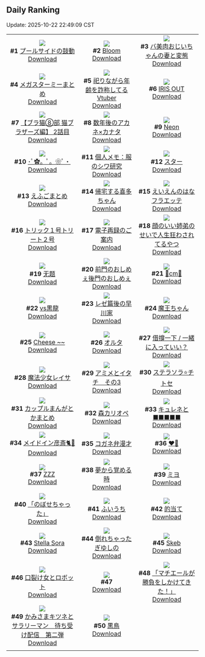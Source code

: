 ## Daily Ranking
Update: 2025-10-22 22:49:09 CST

|      |      |      |
| :----: | :----: | :----: |
| ![](https://i.pixiv.re/c/240x480/img-master/img/2025/10/21/00/10/28/136515952_p0_master1200.jpg)<br>**#1** [プールサイドの鼓動](https://www.pixiv.net/artworks/136515952)<br>[Download](https://i.pixiv.re/img-original/img/2025/10/21/00/10/28/136515952_p0.jpg) | ![](https://i.pixiv.re/c/240x480/img-master/img/2025/10/21/00/00/19/136515979_p0_master1200.jpg)<br>**#2** [Bloom](https://www.pixiv.net/artworks/136515979)<br>[Download](https://i.pixiv.re/img-original/img/2025/10/21/00/00/19/136515979_p0.png) | ![](https://i.pixiv.re/c/240x480/img-master/img/2025/10/21/00/01/23/136516174_p0_master1200.jpg)<br>**#3** [バ美肉おじいちゃんの妻と変態](https://www.pixiv.net/artworks/136516174)<br>[Download](https://i.pixiv.re/img-original/img/2025/10/21/00/01/23/136516174_p0.jpg) |
| ![](https://i.pixiv.re/c/240x480/img-master/img/2025/10/20/15/25/07/136497739_p0_master1200.jpg)<br>**#4** [メガスターミーまとめ](https://www.pixiv.net/artworks/136497739)<br>[Download](https://i.pixiv.re/img-original/img/2025/10/20/15/25/07/136497739_p0.jpg) | ![](https://i.pixiv.re/c/240x480/img-master/img/2025/10/20/21/04/04/136508220_p0_master1200.jpg)<br>**#5** [祀りながら年齢を詐称してるVtuber](https://www.pixiv.net/artworks/136508220)<br>[Download](https://i.pixiv.re/img-original/img/2025/10/20/21/04/04/136508220_p0.png) | ![](https://i.pixiv.re/c/240x480/img-master/img/2025/10/21/00/07/23/136516615_p0_master1200.jpg)<br>**#6** [IRIS OUT](https://www.pixiv.net/artworks/136516615)<br>[Download](https://i.pixiv.re/img-original/img/2025/10/21/00/07/23/136516615_p0.jpg) |
| ![](https://i.pixiv.re/c/240x480/img-master/img/2025/10/21/09/04/11/136503287_p0_master1200.jpg)<br>**#7** [【ブラ猫⑧部 猫ブラザーズ編】 2話目](https://www.pixiv.net/artworks/136503287)<br>[Download](https://i.pixiv.re/img-original/img/2025/10/21/09/04/11/136503287_p0.jpg) | ![](https://i.pixiv.re/c/240x480/img-master/img/2025/10/20/12/00/12/136493641_p0_master1200.jpg)<br>**#8** [数年後のアカネ×カナタ](https://www.pixiv.net/artworks/136493641)<br>[Download](https://i.pixiv.re/img-original/img/2025/10/20/12/00/12/136493641_p0.jpg) | ![](https://i.pixiv.re/c/240x480/img-master/img/2025/10/20/20/45/51/136507284_p0_master1200.jpg)<br>**#9** [Neon](https://www.pixiv.net/artworks/136507284)<br>[Download](https://i.pixiv.re/img-original/img/2025/10/20/20/45/51/136507284_p0.jpg) |
| ![](https://i.pixiv.re/c/240x480/img-master/img/2025/10/21/00/00/01/136515842_p0_master1200.jpg)<br>**#10** [･ﾟ✿。ﾟ。❀ﾟ・](https://www.pixiv.net/artworks/136515842)<br>[Download](https://i.pixiv.re/img-original/img/2025/10/21/00/00/01/136515842_p0.jpg) | ![](https://i.pixiv.re/c/240x480/img-master/img/2025/10/21/06/00/10/136523695_p0_master1200.jpg)<br>**#11** [個人メモ：服のシワ研究](https://www.pixiv.net/artworks/136523695)<br>[Download](https://i.pixiv.re/img-original/img/2025/10/21/06/00/10/136523695_p0.jpg) | ![](https://i.pixiv.re/c/240x480/img-master/img/2025/10/20/03/35/23/136485470_p0_master1200.jpg)<br>**#12** [スター](https://www.pixiv.net/artworks/136485470)<br>[Download](https://i.pixiv.re/img-original/img/2025/10/20/03/35/23/136485470_p0.jpg) |
| ![](https://i.pixiv.re/c/240x480/img-master/img/2025/10/20/03/35/45/136485474_p0_master1200.jpg)<br>**#13** [えふごまとめ](https://www.pixiv.net/artworks/136485474)<br>[Download](https://i.pixiv.re/img-original/img/2025/10/20/03/35/45/136485474_p0.jpg) | ![](https://i.pixiv.re/c/240x480/img-master/img/2025/10/21/00/02/08/136516267_p0_master1200.jpg)<br>**#14** [帰宅する喜多ちゃん](https://www.pixiv.net/artworks/136516267)<br>[Download](https://i.pixiv.re/img-original/img/2025/10/21/00/02/08/136516267_p0.png) | ![](https://i.pixiv.re/c/240x480/img-master/img/2025/10/20/21/46/31/136510005_p0_master1200.jpg)<br>**#15** [えいえんのはなフラエッテ](https://www.pixiv.net/artworks/136510005)<br>[Download](https://i.pixiv.re/img-original/img/2025/10/20/21/46/31/136510005_p0.jpg) |
| ![](https://i.pixiv.re/c/240x480/img-master/img/2025/10/21/22/21/14/136547228_p0_master1200.jpg)<br>**#16** [トリック１号トリート２号](https://www.pixiv.net/artworks/136547228)<br>[Download](https://i.pixiv.re/img-original/img/2025/10/21/22/21/14/136547228_p0.jpg) | ![](https://i.pixiv.re/c/240x480/img-master/img/2025/10/21/14/09/12/136532126_p0_master1200.jpg)<br>**#17** [電子再録のご案内](https://www.pixiv.net/artworks/136532126)<br>[Download](https://i.pixiv.re/img-original/img/2025/10/21/14/09/12/136532126_p0.jpg) | ![](https://i.pixiv.re/c/240x480/img-master/img/2025/10/20/00/00/26/136479102_p0_master1200.jpg)<br>**#18** [顔のいい姉弟のせいで人生狂わされてるやつ](https://www.pixiv.net/artworks/136479102)<br>[Download](https://i.pixiv.re/img-original/img/2025/10/20/00/00/26/136479102_p0.png) |
| ![](https://i.pixiv.re/c/240x480/img-master/img/2025/10/20/00/17/59/136480244_p0_master1200.jpg)<br>**#19** [无题](https://www.pixiv.net/artworks/136480244)<br>[Download](https://i.pixiv.re/img-original/img/2025/10/20/00/17/59/136480244_p0.jpg) | ![](https://i.pixiv.re/c/240x480/img-master/img/2025/10/20/12/16/16/136494129_p0_master1200.jpg)<br>**#20** [前門のおしめぇ後門のおしめぇ](https://www.pixiv.net/artworks/136494129)<br>[Download](https://i.pixiv.re/img-original/img/2025/10/20/12/16/16/136494129_p0.png) | ![](https://i.pixiv.re/c/240x480/img-master/img/2025/10/20/20/46/08/136507303_p0_master1200.jpg)<br>**#21** [🧡cm🤍](https://www.pixiv.net/artworks/136507303)<br>[Download](https://i.pixiv.re/img-original/img/2025/10/20/20/46/08/136507303_p0.png) |
| ![](https://i.pixiv.re/c/240x480/img-master/img/2025/10/20/00/00/49/136479198_p0_master1200.jpg)<br>**#22** [vs黒龍](https://www.pixiv.net/artworks/136479198)<br>[Download](https://i.pixiv.re/img-original/img/2025/10/20/00/00/49/136479198_p0.jpg) | ![](https://i.pixiv.re/c/240x480/img-master/img/2025/10/20/15/52/05/136498245_p0_master1200.jpg)<br>**#23** [レゼ篇後の早川家](https://www.pixiv.net/artworks/136498245)<br>[Download](https://i.pixiv.re/img-original/img/2025/10/20/15/52/05/136498245_p0.jpg) | ![](https://i.pixiv.re/c/240x480/img-master/img/2025/10/20/15/17/01/136497611_p0_master1200.jpg)<br>**#24** [魔王ちゃん](https://www.pixiv.net/artworks/136497611)<br>[Download](https://i.pixiv.re/img-original/img/2025/10/20/15/17/01/136497611_p0.jpg) |
| ![](https://i.pixiv.re/c/240x480/img-master/img/2025/10/20/16/27/03/136498979_p0_master1200.jpg)<br>**#25** [Cheese ~~](https://www.pixiv.net/artworks/136498979)<br>[Download](https://i.pixiv.re/img-original/img/2025/10/20/16/27/03/136498979_p0.jpg) | ![](https://i.pixiv.re/c/240x480/img-master/img/2025/10/21/00/00/10/136515917_p0_master1200.jpg)<br>**#26** [オルタ](https://www.pixiv.net/artworks/136515917)<br>[Download](https://i.pixiv.re/img-original/img/2025/10/21/00/00/10/136515917_p0.png) | ![](https://i.pixiv.re/c/240x480/img-master/img/2025/10/20/15/43/30/136498084_p0_master1200.jpg)<br>**#27** [借撐一下 / 一緒に入っていい？](https://www.pixiv.net/artworks/136498084)<br>[Download](https://i.pixiv.re/img-original/img/2025/10/20/15/43/30/136498084_p0.jpg) |
| ![](https://i.pixiv.re/c/240x480/img-master/img/2025/10/20/12/00/11/136493633_p0_master1200.jpg)<br>**#28** [魔法少女レイサ](https://www.pixiv.net/artworks/136493633)<br>[Download](https://i.pixiv.re/img-original/img/2025/10/20/12/00/11/136493633_p0.png) | ![](https://i.pixiv.re/c/240x480/img-master/img/2025/10/21/00/00/26/136516013_p0_master1200.jpg)<br>**#29** [アミメとイタチ　その3](https://www.pixiv.net/artworks/136516013)<br>[Download](https://i.pixiv.re/img-original/img/2025/10/21/00/00/26/136516013_p0.jpg) | ![](https://i.pixiv.re/c/240x480/img-master/img/2025/10/20/13/13/00/136495277_p0_master1200.jpg)<br>**#30** [ステラソラ⭐️チトセ](https://www.pixiv.net/artworks/136495277)<br>[Download](https://i.pixiv.re/img-original/img/2025/10/20/13/13/00/136495277_p0.jpg) |
| ![](https://i.pixiv.re/c/240x480/img-master/img/2025/10/21/23/30/20/136550274_p0_master1200.jpg)<br>**#31** [カップルまんがとかまとめ](https://www.pixiv.net/artworks/136550274)<br>[Download](https://i.pixiv.re/img-original/img/2025/10/21/23/30/20/136550274_p0.jpg) | ![](https://i.pixiv.re/c/240x480/img-master/img/2025/10/20/05/55/05/136487266_p0_master1200.jpg)<br>**#32** [森カリオペ](https://www.pixiv.net/artworks/136487266)<br>[Download](https://i.pixiv.re/img-original/img/2025/10/20/05/55/05/136487266_p0.png) | ![](https://i.pixiv.re/c/240x480/img-master/img/2025/10/20/00/32/04/136480846_p0_master1200.jpg)<br>**#33** [キュレネと■■■■■](https://www.pixiv.net/artworks/136480846)<br>[Download](https://i.pixiv.re/img-original/img/2025/10/20/00/32/04/136480846_p0.png) |
| ![](https://i.pixiv.re/c/240x480/img-master/img/2025/10/20/20/55/22/136507649_p0_master1200.jpg)<br>**#34** [メイドイン彦斎🐈🍵](https://www.pixiv.net/artworks/136507649)<br>[Download](https://i.pixiv.re/img-original/img/2025/10/20/20/55/22/136507649_p0.jpg) | ![](https://i.pixiv.re/c/240x480/img-master/img/2025/10/21/21/15/05/136544332_p0_master1200.jpg)<br>**#35** [コガネ弁漫才](https://www.pixiv.net/artworks/136544332)<br>[Download](https://i.pixiv.re/img-original/img/2025/10/21/21/15/05/136544332_p0.jpg) | ![](https://i.pixiv.re/c/240x480/img-master/img/2025/10/20/00/00/08/136478978_p0_master1200.jpg)<br>**#36** [❤️‍🔥](https://www.pixiv.net/artworks/136478978)<br>[Download](https://i.pixiv.re/img-original/img/2025/10/20/00/00/08/136478978_p0.jpg) |
| ![](https://i.pixiv.re/c/240x480/img-master/img/2025/10/20/14/39/16/136496827_p0_master1200.jpg)<br>**#37** [ZZZ](https://www.pixiv.net/artworks/136496827)<br>[Download](https://i.pixiv.re/img-original/img/2025/10/20/14/39/16/136496827_p0.jpg) | ![](https://i.pixiv.re/c/240x480/img-master/img/2025/10/20/20/03/04/136505596_p0_master1200.jpg)<br>**#38** [夢から覚める時](https://www.pixiv.net/artworks/136505596)<br>[Download](https://i.pixiv.re/img-original/img/2025/10/20/20/03/04/136505596_p0.png) | ![](https://i.pixiv.re/c/240x480/img-master/img/2025/10/20/01/23/14/136482681_p0_master1200.jpg)<br>**#39** [ミヨ](https://www.pixiv.net/artworks/136482681)<br>[Download](https://i.pixiv.re/img-original/img/2025/10/20/01/23/14/136482681_p0.jpg) |
| ![](https://i.pixiv.re/c/240x480/img-master/img/2025/10/20/00/00/14/136479016_p0_master1200.jpg)<br>**#40** [「のぼせちゃった」](https://www.pixiv.net/artworks/136479016)<br>[Download](https://i.pixiv.re/img-original/img/2025/10/20/00/00/14/136479016_p0.png) | ![](https://i.pixiv.re/c/240x480/img-master/img/2025/10/20/19/06/30/136503592_p0_master1200.jpg)<br>**#41** [ふいうち](https://www.pixiv.net/artworks/136503592)<br>[Download](https://i.pixiv.re/img-original/img/2025/10/20/19/06/30/136503592_p0.png) | ![](https://i.pixiv.re/c/240x480/img-master/img/2025/10/20/19/33/07/136504413_p0_master1200.jpg)<br>**#42** [的当て](https://www.pixiv.net/artworks/136504413)<br>[Download](https://i.pixiv.re/img-original/img/2025/10/20/19/33/07/136504413_p0.jpg) |
| ![](https://i.pixiv.re/c/240x480/img-master/img/2025/10/21/00/27/00/136517419_p0_master1200.jpg)<br>**#43** [Stella Sora](https://www.pixiv.net/artworks/136517419)<br>[Download](https://i.pixiv.re/img-original/img/2025/10/21/00/27/00/136517419_p0.jpg) | ![](https://i.pixiv.re/c/240x480/img-master/img/2025/10/21/17/00/56/136535322_p0_master1200.jpg)<br>**#44** [倒れちゃったぎゆしの](https://www.pixiv.net/artworks/136535322)<br>[Download](https://i.pixiv.re/img-original/img/2025/10/21/17/00/56/136535322_p0.jpg) | ![](https://i.pixiv.re/c/240x480/img-master/img/2025/10/20/18/01/01/136501410_p0_master1200.jpg)<br>**#45** [Skeb](https://www.pixiv.net/artworks/136501410)<br>[Download](https://i.pixiv.re/img-original/img/2025/10/20/18/01/01/136501410_p0.jpg) |
| ![](https://i.pixiv.re/c/240x480/img-master/img/2025/10/20/22/21/48/136511775_p0_master1200.jpg)<br>**#46** [口裂け女とロボット](https://www.pixiv.net/artworks/136511775)<br>[Download](https://i.pixiv.re/img-original/img/2025/10/20/22/21/48/136511775_p0.png) | ![](https://s.pximg.net/common/images/limit_unviewable_s.png)<br>**#47** [](https://www.pixiv.net/artworks/136535906)<br>[Download](https://s.pximg.net/common/images/limit_unviewable_s.png) | ![](https://i.pixiv.re/c/240x480/img-master/img/2025/10/20/00/01/05/136479246_p0_master1200.jpg)<br>**#48** [「マチエールが勝負をしかけてきた！」](https://www.pixiv.net/artworks/136479246)<br>[Download](https://i.pixiv.re/img-original/img/2025/10/20/00/01/05/136479246_p0.png) |
| ![](https://i.pixiv.re/c/240x480/img-master/img/2025/10/20/22/27/29/136511707_p0_master1200.jpg)<br>**#49** [かみさまキツネとサラリーマン　待ち受け配信　第二弾](https://www.pixiv.net/artworks/136511707)<br>[Download](https://i.pixiv.re/img-original/img/2025/10/20/22/27/29/136511707_p0.png) | ![](https://i.pixiv.re/c/240x480/img-master/img/2025/10/20/18/08/27/136501761_p0_master1200.jpg)<br>**#50** [黒鳥](https://www.pixiv.net/artworks/136501761)<br>[Download](https://i.pixiv.re/img-original/img/2025/10/20/18/08/27/136501761_p0.png) |
|      |
